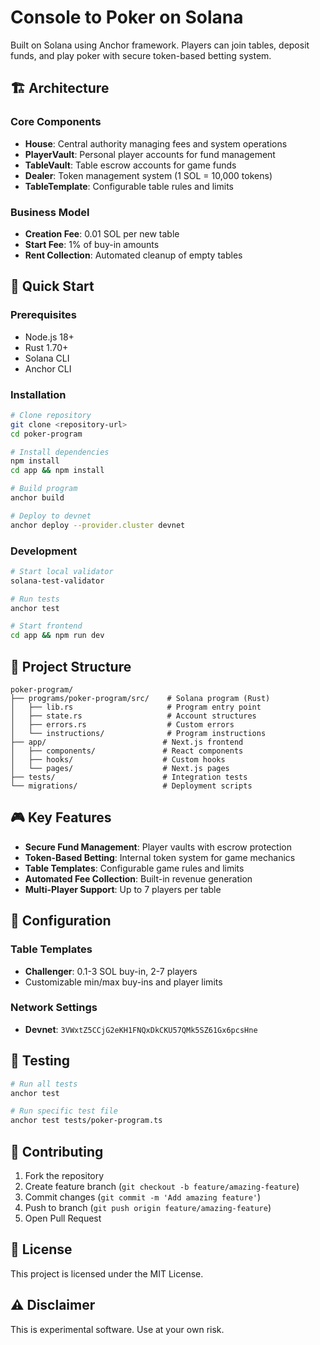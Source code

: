 # Console to Poker on Solana

Built on Solana using Anchor framework. Players can join tables, deposit funds, and play poker with secure token-based betting system.

## 🏗️ Architecture

### Core Components
- **House**: Central authority managing fees and system operations
- **PlayerVault**: Personal player accounts for fund management
- **TableVault**: Table escrow accounts for game funds
- **Dealer**: Token management system (1 SOL = 10,000 tokens)
- **TableTemplate**: Configurable table rules and limits

### Business Model
- **Creation Fee**: 0.01 SOL per new table
- **Start Fee**: 1% of buy-in amounts
- **Rent Collection**: Automated cleanup of empty tables

## 🚀 Quick Start

### Prerequisites
- Node.js 18+
- Rust 1.70+
- Solana CLI
- Anchor CLI

### Installation

```bash
# Clone repository
git clone <repository-url>
cd poker-program

# Install dependencies
npm install
cd app && npm install

# Build program
anchor build

# Deploy to devnet
anchor deploy --provider.cluster devnet
```

### Development

```bash
# Start local validator
solana-test-validator

# Run tests
anchor test

# Start frontend
cd app && npm run dev
```

## 📁 Project Structure

```
poker-program/
├── programs/poker-program/src/    # Solana program (Rust)
│   ├── lib.rs                     # Program entry point
│   ├── state.rs                   # Account structures
│   ├── errors.rs                  # Custom errors
│   └── instructions/              # Program instructions
├── app/                          # Next.js frontend
│   ├── components/               # React components
│   ├── hooks/                    # Custom hooks
│   └── pages/                    # Next.js pages
├── tests/                        # Integration tests
└── migrations/                   # Deployment scripts
```

## 🎮 Key Features

- **Secure Fund Management**: Player vaults with escrow protection
- **Token-Based Betting**: Internal token system for game mechanics
- **Table Templates**: Configurable game rules and limits
- **Automated Fee Collection**: Built-in revenue generation
- **Multi-Player Support**: Up to 7 players per table

## 🔧 Configuration

### Table Templates
- **Challenger**: 0.1-3 SOL buy-in, 2-7 players
- Customizable min/max buy-ins and player limits

### Network Settings
- **Devnet**: `3VWxtZ5CCjG2eKH1FNQxDkCKU57QMk5SZ61Gx6pcsHne`

## 🧪 Testing

```bash
# Run all tests
anchor test

# Run specific test file
anchor test tests/poker-program.ts
```


## 🤝 Contributing

1. Fork the repository
2. Create feature branch (`git checkout -b feature/amazing-feature`)
3. Commit changes (`git commit -m 'Add amazing feature'`)
4. Push to branch (`git push origin feature/amazing-feature`)
5. Open Pull Request

## 📄 License

This project is licensed under the MIT License.

## ⚠️ Disclaimer

This is experimental software. Use at your own risk. 
